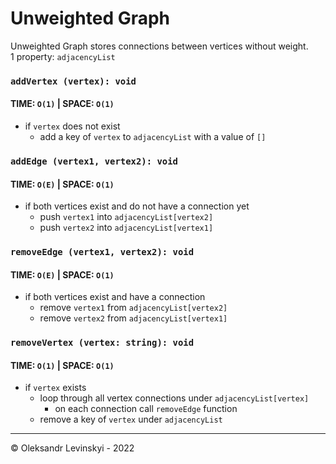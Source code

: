 # Unweighted Graph
Unweighted Graph stores connections between vertices without weight.\
1 property: `adjacencyList`

### `addVertex (vertex): void`
#### TIME: `O(1)` | SPACE: `O(1)`
* if `vertex` does not exist
    * add a key of `vertex` to `adjacencyList` with a value of `[]`

### `addEdge (vertex1, vertex2): void`
#### TIME: `O(E)` | SPACE: `O(1)`
* if both vertices exist and do not have a connection yet
    * push `vertex1` into `adjacencyList[vertex2]`
    * push `vertex2` into `adjacencyList[vertex1]`

### `removeEdge (vertex1, vertex2): void`
#### TIME: `O(E)` | SPACE: `O(1)`
* if both vertices exist and have a connection
    * remove `vertex1` from `adjacencyList[vertex2]`
    * remove `vertex2` from `adjacencyList[vertex1]`

### `removeVertex (vertex: string): void`
#### TIME: `O(1)` | SPACE: `O(1)`
* if `vertex` exists
    * loop through all vertex connections under `adjacencyList[vertex]`
        * on each connection call `removeEdge` function
    * remove a key of `vertex` under `adjacencyList`

---

&copy; Oleksandr Levinskyi - 2022
